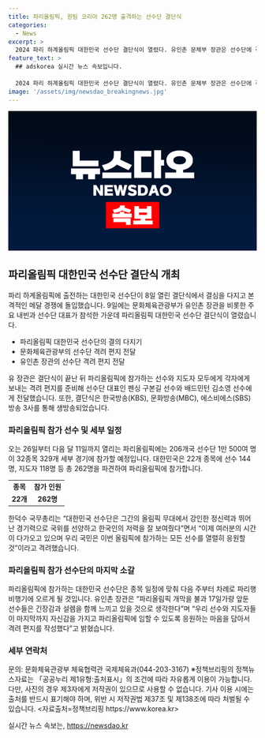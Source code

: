 ```yaml
---
title: 파리올림픽, 원팀 코리아 262명 출격하는 선수단 결단식
categories:
  - News
excerpt: >
  2024 파리 하계올림픽 대한민국 선수단 결단식이 열렸다. 유인촌 문체부 장관은 선수단에 격려 편지를 전달하며 활약을 응원했고, 주요 인사와 선수단 대표가 참석한 가운데 격려사와 선수단장의 답사, 단기 수여, 축하 공연 등이 이루어졌다. 파리올림픽에는 206개국 선수단 1만 500여 명이 참가하며, 한국은 22개 종목에 262명을 파견한다. 선수단은 다음 주부터 파리행 비행기를 타고 각종목 일정에 맞춰 이동할 예정이다.
feature_text: >
  ## adskorea 실시간 뉴스 속보입니다.

  2024 파리 하계올림픽 대한민국 선수단 결단식이 열렸다. 유인촌 문체부 장관은 선수단에 격려 편지를 전달하며 활약을 응원했고, 주요 인사와 선수단 대표가 참석한 가운데 격려사와 선수단장의 답사, 단기 수여, 축하 공연 등이 이루어졌다. 파리올림픽에는 206개국 선수단 1만 500여 명이 참가하며, 한국은 22개 종목에 262명을 파견한다. 선수단은 다음 주부터 파리행 비행기를 타고 각종목 일정에 맞춰 이동할 예정이다.
image: '/assets/img/newsdao_breakingnews.jpg'
---
```


<p><img src="/assets/img/newsdao_breakingnews.jpg" alt="adskorea 속보" /></p>

<h2 data-ke-size="size26">파리올림픽 대한민국 선수단 결단식 개최</h2>

<p data-ke-size="size16">파리 하계올림픽에 출전하는 대한민국 선수단이 8일 열린 결단식에서 결심을 다지고 본격적인 메달 경쟁에 돌입했습니다. 9일에는 문화체육관광부가 유인촌 장관을 비롯한 주요 내빈과 선수단 대표가 참석한 가운데 파리올림픽 대한민국 선수단 결단식이 열렸습니다.</p>

<ul>
  <li>파리올림픽 대한민국 선수단의 결의 다지기</li>
  <li>문화체육관광부의 선수단 격려 편지 전달</li>
  <li>유인촌 장관의 선수단 격려 편지 전달</li>
</ul>

<p data-ke-size="size16">유 장관은 결단식이 끝난 뒤 파리올림픽에 참가하는 선수와 지도자 모두에게 각자에게 보내는 격려 편지를 준비해 선수단 대표인 펜싱 구본길 선수와 배드민턴 김소영 선수에게 전달했습니다. 또한, 결단식은 한국방송(KBS), 문화방송(MBC), 에스비에스(SBS) 방송 3사를 통해 생방송되었습니다.</p>

<h3 data-ke-size="size22">파리올림픽 참가 선수 및 세부 일정</h3>

<p data-ke-size="size16">오는 26일부터 다음 달 11일까지 열리는 파리올림픽에는 206개국 선수단 1만 500여 명이 32종목 329개 세부 경기에 참가할 예정입니다. 대한민국은 22개 종목에 선수 144명, 지도자 118명 등 총 262명을 파견하여 파리올림픽에 참가합니다.</p>

<table>
  <tr>
    <td style="text-align: center; height: 17px;"><b>종목</b></td>
    <td style="text-align: center; height: 17px;"><b>참가 인원</b></td>
  </tr>
  <tr>
    <td style="text-align: center; height: 17px;"><b>22개</b></td>
    <td style="text-align: center; height: 17px;"><b>262명</b></td>
  </tr>
</table>

<p data-ke-size="size16">한덕수 국무총리는 “대한민국 선수단은 그간의 올림픽 무대에서 강인한 정신력과 뛰어난 경기력으로 국위를 선양하고 한국인의 저력을 잘 보여줬다”면서 “이제 여러분의 시간이 다가오고 있으며 우리 국민은 이번 올림픽에 참가하는 모든 선수를 열렬히 응원할 것”이라고 격려했습니다.</p>

<h3 data-ke-size="size22">파리올림픽 참가 선수단의 마지막 소갈</h3>

<p data-ke-size="size16">파리올림픽에 참가하는 대한민국 선수단은 종목 일정에 맞춰 다음 주부터 차례로 파리행 비행기에 오르게 될 것입니다. 유인촌 장관은 “파리올림픽 개막을 불과 17일가량 앞둔 선수들은 긴장감과 설렘을 함께 느끼고 있을 것으로 생각한다”며 “우리 선수와 지도자들이 마지막까지 자신감을 가지고 파리올림픽에 임할 수 있도록 응원하는 마음을 담아서 격려 편지를 작성했다”고 밝혔습니다.</p>

<h3 data-ke-size="size22">세부 연락처</h3>

<p data-ke-size="size16">문의: 문화체육관광부 체육협력관 국제체육과(044-203-3167) ※정책브리핑의 정책뉴스자료는 「공공누리 제1유형:출처표시」의 조건에 따라 자유롭게 이용이 가능합니다. 다만, 사진의 경우 제3자에게 저작권이 있으므로 사용할 수 없습니다. 기사 이용 시에는 출처를 반드시 표기해야 하며, 위반 시 저작권법 제37조 및 제138조에 따라 처벌될 수 있습니다. <자료출처=정책브리핑 https://www.korea.kr></p>
실시간 뉴스 속보는, <a href="https://newsdao.kr" rel="dofollow">https://newsdao.kr</a>


